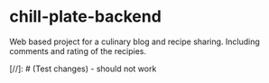 # chill-plate-backend
Web based project for a culinary blog and recipe sharing. Including comments and rating of the recipies. 

[//]: # (Test changes) - should not work
